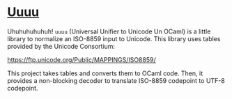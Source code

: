 [Uuuu](https://www.youtube.com/watch?v=jjD9WzW6dK4)
===================================================

Uhuhuhuhuhuh! `uuuu` (Universal Unifier to Unicode Un OCaml) is a little library to normalize an ISO-8859 input to
Unicode. This library uses tables provided by the Unicode Consortium:

https://ftp.unicode.org/Public/MAPPINGS/ISO8859/

This project takes tables and converts them to OCaml code. Then, it provides a
non-blocking decoder to translate ISO-8859 codepoint to UTF-8 codepoint.
